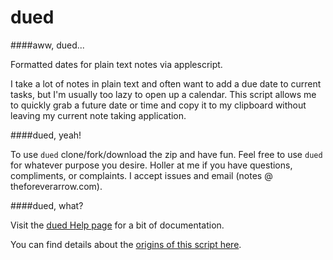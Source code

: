 dued
====

####aww, dued...  

Formatted dates for plain text notes via applescript. 

I take a lot of notes in plain text and often want to add a due date to current tasks, but I'm usually too lazy to open up a calendar. This script allows me to quickly grab a future date or time and copy it to my clipboard without leaving my current note taking application. 

####dued, yeah!

To use `dued` clone/fork/download the zip and have fun. Feel free to use `dued` for whatever purpose you desire. Holler at me if you have questions, compliments, or complaints. I accept issues and email (notes @ theforeverarrow.com).   

####dued, what?

Visit the [dued Help page](https://github.com/unforswearing/dued/blob/master/help.md) for a bit of documentation.   

You can find details about the [origins of this script here](http://scriptogr.am/unforswearing/post/future-dates). 
